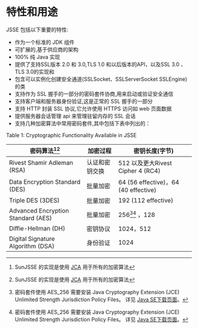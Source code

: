# 特性和用途

JSSE 包括以下重要的特性:

* 作为一个标准的 JDK 组件
* 可扩展的,基于供应商的架构
* 100% 纯 Java 实现
* 提供了支持SSL版本 2.0 和 3.0,TLS 1.0 和以后版本的API，以及SSL 3.0 、TLS 3.0的实现和
* 包含可以实例化创建安全通道(SSLSocket、SSLServerSocket SSLEngine)的类
* 支持作为 SSL 握手的一部分的密码套件协商,用来启动或验证安全通信
* 支持客户端和服务器身份验证,这是正常的 SSL 握手的一部分
* 支持 HTTP 封装 SSL 协议,它允许使用 HTTPS 访问如 web 页面数据
* 提供服务器会话管理 api 来管理驻留内存的 SSL 会话
* 支持几种加密算法中常用密码套件,其中包括下表中列出的：

Table 1: Cryptographic Functionality Available in JSSE

密码算法[^注1][^注1] | 加密过程 |	密钥长度(字节)
---- | ---- | ----
Rivest Shamir Adleman (RSA)	| 认证和密钥交换 | 512 以及更大Rivest Cipher 4 (RC4) |	批量加密 | 128，128 (40 effective)
Data Encryption Standard (DES) | 批量加密 | 64 (56 effective)，64 (40 effective)
Triple DES (3DES) | 批量加密 | 192 (112 effective)
Advanced Encryption Standard (AES) | 批量加密 |	256[^注2][^注2] ，128
Diffie-Hellman (DH) | 密钥协议 | 1024，512
Digital Signature Algorithm (DSA) |	身份验证 | 1024

[^注1]: SunJSSE 的实现是使用 [JCA](https://docs.oracle.com/javase/8/docs/technotes/guides/security/crypto/CryptoSpec.html) 用于所有的加密算法 
[^注2]: 密码套件使用 AES_256 需要安装   Java Cryptography Extension (JCE) Unlimited Strength Jurisdiction Policy Files。 详见 [Java SE下载页面](http://www.oracle.com/technetwork/java/javase/downloads/index.html)。